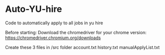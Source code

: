 # Auto-YU-hire
Code to automatically apply to all jobs in yu hire

Before starting:
Download the chromedriver for your chrome version: https://chromedriver.chromium.org/downloads

Create these 3 files in /src folder
  account.txt
  history.txt
  manualApplyList.txt
